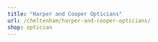 ```yaml
---
title: "Harper and Cooper Opticians"
url: /cheltenham/harper-and-cooper-opticians/
shop: optician
---
```

